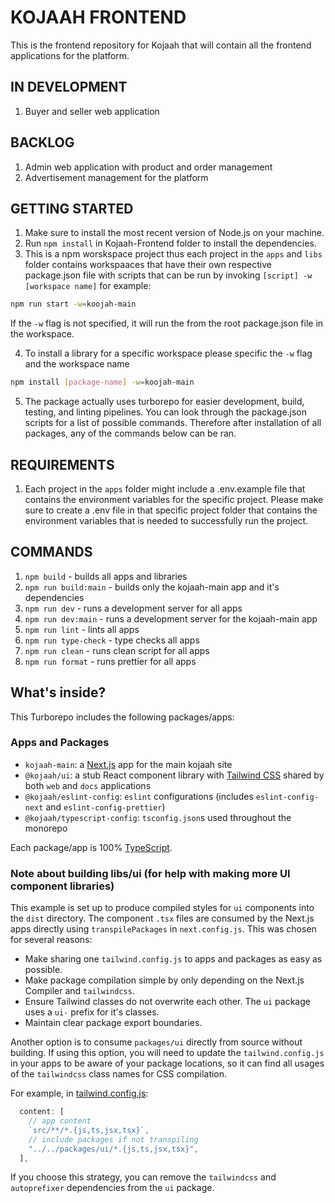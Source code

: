 # KOJAAH FRONTEND

This is the frontend repository for Kojaah that will contain all the frontend applications for the platform.

## IN DEVELOPMENT

1. Buyer and seller web application

## BACKLOG

1. Admin web application with product and order management
2. Advertisement management for the platform

## GETTING STARTED

1. Make sure to install the most recent version of Node.js on your machine.
2. Run `npm install` in Kojaah-Frontend folder to install the dependencies.
3. This is a npm worskspace project thus each project in the `apps` and `libs` folder contains workspaaces that have their own respective package.json file with scripts that can be run by invoking `[script] -w [workspace name]`
   for example:

```bash
npm run start -w=koojah-main
```

If the `-w` flag is not specified, it will run the from the root package.json file in the workspace.

4. To install a library for a specific workspace please specific the `-w` flag and the workspace name

```bash
npm install [package-name] -w=koojah-main
```

5. The package actually uses turborepo for easier development, build, testing, and linting pipelines. You can look through the package.json scripts for a list of possible commands. Therefore after installation of all packages, any of the commands below can be ran.

## REQUIREMENTS

1. Each project in the `apps` folder might include a .env.example file that contains the environment variables for the specific project. Please make sure to create a .env file in that specific project folder that contains the environment variables that is needed to successfully run the project.

## COMMANDS

1. `npm build` - builds all apps and libraries
2. `npm run build:main` - builds only the kojaah-main app and it's dependencies
3. `npm run dev` - runs a development server for all apps
4. `npm run dev:main` - runs a development server for the kojaah-main app
5. `npm run lint` - lints all apps
6. `npm run type-check` - type checks all apps
7. `npm run clean` - runs clean script for all apps
8. `npm run format` - runs prettier for all apps

## What's inside?

This Turborepo includes the following packages/apps:

### Apps and Packages

- `kojaah-main`: a [Next.js](https://nextjs.org/) app for the main kojaah site
- `@kojaah/ui`: a stub React component library with [Tailwind CSS](https://tailwindcss.com/) shared by both `web` and `docs` applications
- `@kojaah/eslint-config`: `eslint` configurations (includes `eslint-config-next` and `eslint-config-prettier`)
- `@kojaah/typescript-config`: `tsconfig.json`s used throughout the monorepo

Each package/app is 100% [TypeScript](https://www.typescriptlang.org/).

### Note about building libs/ui (for help with making more UI component libraries)

This example is set up to produce compiled styles for `ui` components into the `dist` directory. The component `.tsx` files are consumed by the Next.js apps directly using `transpilePackages` in `next.config.js`. This was chosen for several reasons:

- Make sharing one `tailwind.config.js` to apps and packages as easy as possible.
- Make package compilation simple by only depending on the Next.js Compiler and `tailwindcss`.
- Ensure Tailwind classes do not overwrite each other. The `ui` package uses a `ui-` prefix for it's classes.
- Maintain clear package export boundaries.

Another option is to consume `packages/ui` directly from source without building. If using this option, you will need to update the `tailwind.config.js` in your apps to be aware of your package locations, so it can find all usages of the `tailwindcss` class names for CSS compilation.

For example, in [tailwind.config.js](packages/tailwind-config/tailwind.config.js):

```js
  content: [
    // app content
    `src/**/*.{js,ts,jsx,tsx}`,
    // include packages if not transpiling
    "../../packages/ui/*.{js,ts,jsx,tsx}",
  ],
```

If you choose this strategy, you can remove the `tailwindcss` and `autoprefixer` dependencies from the `ui` package.
